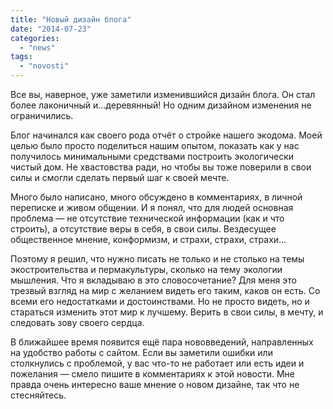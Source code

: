 ```yaml
---
title: "Новый дизайн блога"
date: "2014-07-23"
categories: 
  - "news"
tags: 
  - "novosti"
---
```


Все вы, наверное, уже заметили изменившийся дизайн блога. Он стал более лаконичный и...деревянный! Но одним дизайном изменения не ограничились.

Блог начинался как своего рода отчёт о стройке нашего экодома. Моей целью было просто поделиться нашим опытом, показать как у нас получилось минимальными средствами построить экологически чистый дом. Не хвастовства ради, но чтобы вы тоже поверили в свои силы и смогли сделать первый шаг к своей мечте.

Много было написано, много обсуждено в комментариях, в личной переписке и живом общении. И я понял, что для людей основная проблема — не отсутствие технической информации (как и что строить), а отсутствие веры в себя, в свои силы. Вездесущее общественное мнение, конформизм, и страхи, страхи, страхи...

Поэтому я решил, что нужно писать не только и не столько на темы экостроительства и пермакультуры, сколько на тему экологии мышления. Что я вкладываю в это словосочетание? Для меня это трезвый взгляд на мир с желанием видеть его таким, каков он есть. Со всеми его недостатками и достоинствами. Но не просто видеть, но и стараться изменить этот мир к лучшему. Верить в свои силы, в мечту, и следовать зову своего сердца.

В ближайшее время появится ещё пара нововведений, направленных на удобство работы с сайтом. Если вы заметили ошибки или столкнулись с проблемой, у вас что-то не работает или есть идеи и пожелания — смело пишите в комментариях к этой новости. Мне правда очень интересно ваше мнение о новом дизайне, так что не стесняйтесь.

